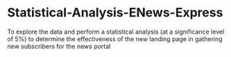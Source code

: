# Statistical-Analysis-ENews-Express
 To explore the data and perform a statistical analysis (at a significance level of 5%) to determine the effectiveness of the new landing page in gathering new subscribers for the news portal 
